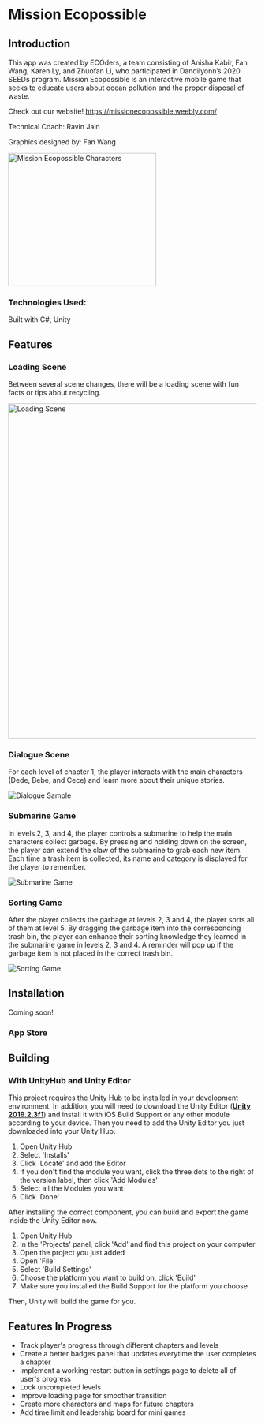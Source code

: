 # Mission Ecopossible
## Introduction

This app was created by ECOders, a team consisting of Anisha Kabir, Fan Wang, Karen Ly, and Zhuofan Li, who participated in Dandilyonn’s 2020 SEEDs program. Mission Ecopossible is an interactive mobile game that seeks to educate users about ocean pollution and the proper disposal of waste.

Check out our website! 
https://missionecopossible.weebly.com/

Technical Coach: Ravin Jain 

Graphics designed by: Fan Wang

<img src="DemoImages/characters.png" title='Mission Ecopossible Characters' width="300" height="270">

### Technologies Used: 
Built with C#, Unity

## Features
### Loading Scene
Between several scene changes, there will be a loading scene with fun facts or tips about recycling.

<img src='DemoImages/loading.gif' title='Loading Scene' width='' alt='Loading Scene' width="312" height="679"/>

### Dialogue Scene
For each level of chapter 1, the player interacts with the main characters (Dede, Bebe, and Cece) and learn more about their unique stories.

<img src='http://g.recordit.co/LFFty51jTW.gif' title='Dialogue Sample' width='' alt='Dialogue Sample' />

### Submarine Game
In levels 2, 3, and 4, the player controls a submarine to help the main characters collect garbage. By pressing and holding down on the screen, the player can extend the claw of the submarine to grab each new item. Each time a trash item is collected, its name and category is displayed for the player to remember. 

<img src='DemoImages/subGame.gif' title='Submarine Game' width='' alt='Submarine Game' />

### Sorting Game 
After the player collects the garbage at levels 2, 3 and 4, the player sorts all of them at level 5. By dragging the garbage item into the corresponding trash bin, the player can enhance their sorting knowledge they learned in the submarine game in levels 2, 3 and 4. A reminder will pop up if the garbage item is not placed in the correct trash bin.

<img src='DemoImages/sortingGame.gif' title='Sorting Game' width='' alt='Sorting Game' />

## Installation

Coming soon!

### App Store

## Building

### With UnityHub and Unity Editor

This project requires the [Unity Hub](https://unity3d.com/get-unity/download) to be installed in your development environment. 
In addition, you will need to download the Unity Editor ([**Unity 2019.2.3f1**](https://unity3d.com/get-unity/download/archive)) and install it 
with iOS Build Support or any other module according to your device. Then you need to add the Unity Editor you just downloaded into your Unity Hub.

1. Open Unity Hub
2. Select 'Installs' 
3. Click 'Locate' and add the Editor
4. If you don't find the module you want, click the three dots to the right of the version label, then click 'Add Modules'
5. Select all the Modules you want
6. Click 'Done'

After installing the correct component, you can build and export the game inside the Unity Editor now.

1. Open Unity Hub
2. In the 'Projects' panel, click 'Add' and find this project on your computer
3. Open the project you just added
4. Open 'File'
5. Select 'Build Settings'
6. Choose the platform you want to build on, click 'Build'
7. Make sure you installed the Build Support for the platform you choose

Then, Unity will build the game for you.

## Features In Progress
- Track player's progress through different chapters and levels
- Create a better badges panel that updates everytime the user completes a chapter
- Implement a working restart button in settings page to delete all of user's progress
- Lock uncompleted levels
- Improve loading page for smoother transition
- Create more characters and maps for future chapters
- Add time limit and leadership board for mini games
